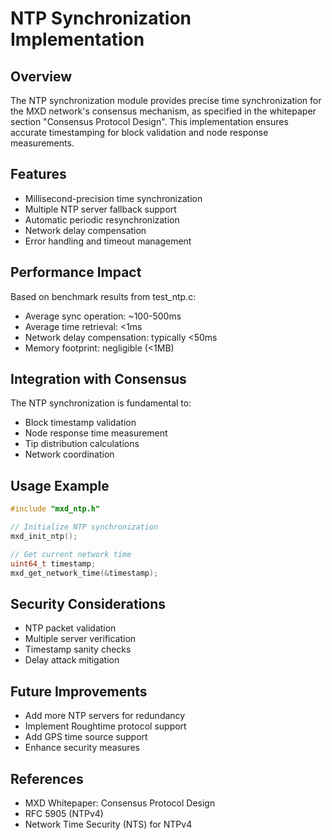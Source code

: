 # NTP Synchronization Implementation

## Overview
The NTP synchronization module provides precise time synchronization for the MXD network's consensus mechanism, as specified in the whitepaper section "Consensus Protocol Design". This implementation ensures accurate timestamping for block validation and node response measurements.

## Features
- Millisecond-precision time synchronization
- Multiple NTP server fallback support
- Automatic periodic resynchronization
- Network delay compensation
- Error handling and timeout management

## Performance Impact
Based on benchmark results from test_ntp.c:
- Average sync operation: ~100-500ms
- Average time retrieval: <1ms
- Network delay compensation: typically <50ms
- Memory footprint: negligible (<1MB)

## Integration with Consensus
The NTP synchronization is fundamental to:
- Block timestamp validation
- Node response time measurement
- Tip distribution calculations
- Network coordination

## Usage Example
```c
#include "mxd_ntp.h"

// Initialize NTP synchronization
mxd_init_ntp();

// Get current network time
uint64_t timestamp;
mxd_get_network_time(&timestamp);
```

## Security Considerations
- NTP packet validation
- Multiple server verification
- Timestamp sanity checks
- Delay attack mitigation

## Future Improvements
- Add more NTP servers for redundancy
- Implement Roughtime protocol support
- Add GPS time source support
- Enhance security measures

## References
- MXD Whitepaper: Consensus Protocol Design
- RFC 5905 (NTPv4)
- Network Time Security (NTS) for NTPv4
